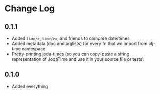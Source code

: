 # Change Log

## 0.1.1
- Added `time/>`, `time/>=`, and friends to compare date/times
- Added metadata (doc and arglists) for every fn that we import from clj-time namespace
- Pretty-printing joda-times (so you can copy-paste a string representation of JodaTime and use it in your source file or tests)

## 0.1.0
  - Added everything
